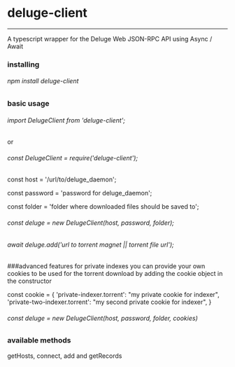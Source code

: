 # deluge-client

---
A typescript wrapper for the Deluge Web JSON-RPC API using Async / Await

### installing
###### npm install deluge-client

### basic usage
###### import DelugeClient from 'deluge-client';

or

###### const DelugeClient = require('deluge-client');

const host = '/url/to/deluge_daemon';

const password = 'password for deluge_daemon';

const folder = 'folder where downloaded files should be saved to';

###### const deluge = new DelugeClient(host, password, folder);
###### await deluge.add('url to torrent magnet || torrent file url');

###advanced features 
for private indexes you can provide your own cookies to be used for the torrent download by adding the cookie object in the constructor

const cookie = {
'private-indexer.torrent': "my private cookie for indexer",
'private-two-indexer.torrent': "my second private cookie for indexer",
}

###### const deluge = new DelugeClient(host, password, folder, cookies)

### available methods
getHosts, connect, add and getRecords
 